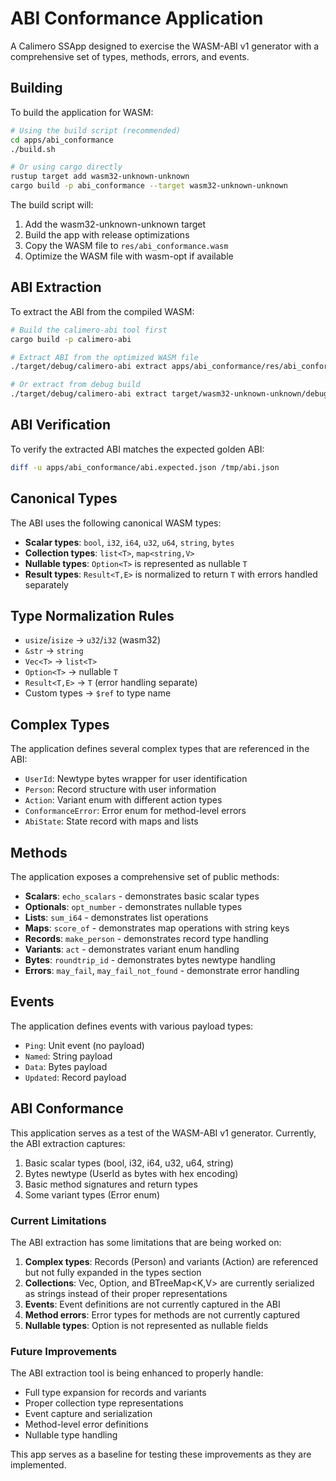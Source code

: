 # ABI Conformance Application

A Calimero SSApp designed to exercise the WASM-ABI v1 generator with a comprehensive set of types, methods, errors, and events.

## Building

To build the application for WASM:

```bash
# Using the build script (recommended)
cd apps/abi_conformance
./build.sh

# Or using cargo directly
rustup target add wasm32-unknown-unknown
cargo build -p abi_conformance --target wasm32-unknown-unknown
```

The build script will:
1. Add the wasm32-unknown-unknown target
2. Build the app with release optimizations
3. Copy the WASM file to `res/abi_conformance.wasm`
4. Optimize the WASM file with wasm-opt if available

## ABI Extraction

To extract the ABI from the compiled WASM:

```bash
# Build the calimero-abi tool first
cargo build -p calimero-abi

# Extract ABI from the optimized WASM file
./target/debug/calimero-abi extract apps/abi_conformance/res/abi_conformance.wasm -o apps/abi_conformance/res/abi.json

# Or extract from debug build
./target/debug/calimero-abi extract target/wasm32-unknown-unknown/debug/abi_conformance.wasm -o /tmp/abi.json
```

## ABI Verification

To verify the extracted ABI matches the expected golden ABI:

```bash
diff -u apps/abi_conformance/abi.expected.json /tmp/abi.json
```

## Canonical Types

The ABI uses the following canonical WASM types:

- **Scalar types**: `bool`, `i32`, `i64`, `u32`, `u64`, `string`, `bytes`
- **Collection types**: `list<T>`, `map<string,V>`
- **Nullable types**: `Option<T>` is represented as nullable `T`
- **Result types**: `Result<T,E>` is normalized to return `T` with errors handled separately

## Type Normalization Rules

- `usize`/`isize` → `u32`/`i32` (wasm32)
- `&str` → `string`
- `Vec<T>` → `list<T>`
- `Option<T>` → nullable `T`
- `Result<T,E>` → `T` (error handling separate)
- Custom types → `$ref` to type name

## Complex Types

The application defines several complex types that are referenced in the ABI:

- `UserId`: Newtype bytes wrapper for user identification
- `Person`: Record structure with user information
- `Action`: Variant enum with different action types
- `ConformanceError`: Error enum for method-level errors
- `AbiState`: State record with maps and lists

## Methods

The application exposes a comprehensive set of public methods:

- **Scalars**: `echo_scalars` - demonstrates basic scalar types
- **Optionals**: `opt_number` - demonstrates nullable types
- **Lists**: `sum_i64` - demonstrates list operations
- **Maps**: `score_of` - demonstrates map operations with string keys
- **Records**: `make_person` - demonstrates record type handling
- **Variants**: `act` - demonstrates variant enum handling
- **Bytes**: `roundtrip_id` - demonstrates bytes newtype handling
- **Errors**: `may_fail`, `may_fail_not_found` - demonstrate error handling

## Events

The application defines events with various payload types:

- `Ping`: Unit event (no payload)
- `Named`: String payload
- `Data`: Bytes payload
- `Updated`: Record payload

## ABI Conformance

This application serves as a test of the WASM-ABI v1 generator. Currently, the ABI extraction captures:

1. Basic scalar types (bool, i32, i64, u32, u64, string)
2. Bytes newtype (UserId as bytes with hex encoding)
3. Basic method signatures and return types
4. Some variant types (Error enum)

### Current Limitations

The ABI extraction has some limitations that are being worked on:

1. **Complex types**: Records (Person) and variants (Action) are referenced but not fully expanded in the types section
2. **Collections**: Vec<T>, Option<T>, and BTreeMap<K,V> are currently serialized as strings instead of their proper representations
3. **Events**: Event definitions are not currently captured in the ABI
4. **Method errors**: Error types for methods are not currently captured
5. **Nullable types**: Option<T> is not represented as nullable fields

### Future Improvements

The ABI extraction tool is being enhanced to properly handle:
- Full type expansion for records and variants
- Proper collection type representations
- Event capture and serialization
- Method-level error definitions
- Nullable type handling

This app serves as a baseline for testing these improvements as they are implemented. 